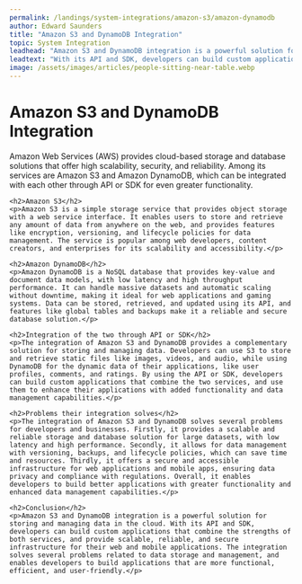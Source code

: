 ```yaml
---
permalink: /landings/system-integrations/amazon-s3/amazon-dynamodb
author: Edward Saunders
title: "Amazon S3 and DynamoDB Integration"
topic: System Integration
leadhead: "Amazon S3 and DynamoDB integration is a powerful solution for storing and managing data in the cloud"
leadtext: "With its API and SDK, developers can build custom applications that combine the strengths of both services, and provide scalable, reliable, and secure infrastructure for their web and mobile applications. The integration solves several problems related to data storage and management, and enables developers to build applications that are more functional, efficient, and user-friendly."
image: /assets/images/articles/people-sitting-near-table.webp
---
```

<div class="arttext">	<h1>Amazon S3 and DynamoDB Integration</h1>
	<p>Amazon Web Services (AWS) provides cloud-based storage and database solutions that offer high scalability, security, and reliability. Among its services are Amazon S3 and Amazon DynamoDB, which can be integrated with each other through API or SDK for even greater functionality.</p>

	<h2>Amazon S3</h2>
	<p>Amazon S3 is a simple storage service that provides object storage with a web service interface. It enables users to store and retrieve any amount of data from anywhere on the web, and provides features like encryption, versioning, and lifecycle policies for data management. The service is popular among web developers, content creators, and enterprises for its scalability and accessibility.</p>

	<h2>Amazon DynamoDB</h2>
	<p>Amazon DynamoDB is a NoSQL database that provides key-value and document data models, with low latency and high throughput performance. It can handle massive datasets and automatic scaling without downtime, making it ideal for web applications and gaming systems. Data can be stored, retrieved, and updated using its API, and features like global tables and backups make it a reliable and secure database solution.</p>

	<h2>Integration of the two through API or SDK</h2>
	<p>The integration of Amazon S3 and DynamoDB provides a complementary solution for storing and managing data. Developers can use S3 to store and retrieve static files like images, videos, and audio, while using DynamoDB for the dynamic data of their applications, like user profiles, comments, and ratings. By using the API or SDK, developers can build custom applications that combine the two services, and use them to enhance their applications with added functionality and data management capabilities.</p>

	<h2>Problems their integration solves</h2>
	<p>The integration of Amazon S3 and DynamoDB solves several problems for developers and businesses. Firstly, it provides a scalable and reliable storage and database solution for large datasets, with low latency and high performance. Secondly, it allows for data management with versioning, backups, and lifecycle policies, which can save time and resources. Thirdly, it offers a secure and accessible infrastructure for web applications and mobile apps, ensuring data privacy and compliance with regulations. Overall, it enables developers to build better applications with greater functionality and enhanced data management capabilities.</p>

	<h2>Conclusion</h2>
	<p>Amazon S3 and DynamoDB integration is a powerful solution for storing and managing data in the cloud. With its API and SDK, developers can build custom applications that combine the strengths of both services, and provide scalable, reliable, and secure infrastructure for their web and mobile applications. The integration solves several problems related to data storage and management, and enables developers to build applications that are more functional, efficient, and user-friendly.</p>

</div>